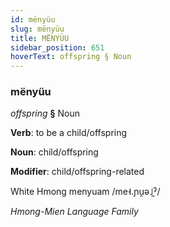 ```yaml
---
id: mënyüu
slug: mënyüu
title: MËNYÜU
sidebar_position: 651
hoverText: offspring § Noun
---
```


### mënyüu

*offspring* **§** Noun

**Verb**: to be a child/offspring

**Noun**: child/offspring

**Modifier**: child/offspring-related

White Hmong menyuam /me˧.ɲu̯ə˩̰ˀ/

*Hmong-Mien Language Family*